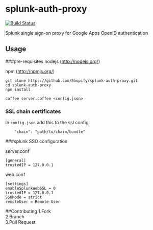 # splunk-auth-proxy
[![Build Status](https://travis-ci.org/Shopify/splunk-auth-proxy.png?branch=master)](https://travis-ci.org/Shopify/splunk-auth-proxy)

Splunk single sign-on proxy for Google Apps OpenID authentication

## Usage

###pre-requisites
nodejs (http://nodejs.org/)

npm (http://npmjs.org/)

````
git clone https://github.com/Shopify/splunk-auth-proxy.git
cd splunk-auth-proxy
npm install

coffee server.coffee <config.json>
````

### SSL chain certificates

In `config.json` add this to the ssl config:

```
    "chain": "path/to/chain/bundle"
```

###splunk SSO configuration

server.conf

````
[general]
trustedIP = 127.0.0.1
````

web.conf

````
[settings]
enableSplunkWebSSL = 0
trustedIP = 127.0.0.1
SSOMode = strict
remoteUser = Remote-User
````
##Contributing
1.Fork  
2.Branch  
3.Pull Request  

